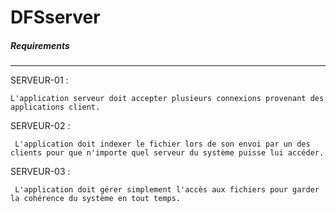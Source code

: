 # DFSserver
##### Requirements
------

SERVEUR-01 :
```
L'application serveur doit accepter plusieurs connexions provenant des applications client.
```
SERVEUR-02 :
```
 L'application doit indexer le fichier lors de son envoi par un des clients pour que n'importe quel serveur du système puisse lui accéder.
```
SERVEUR-03 :
```
 L'application doit gérer simplement l'accès aux fichiers pour garder la cohérence du système en tout temps.
```